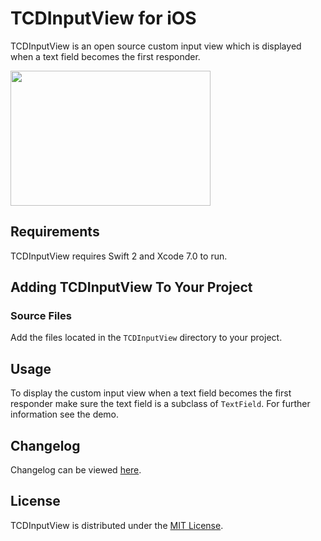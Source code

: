 # TCDInputView for iOS
TCDInputView is an open source custom input view which is displayed when a text field becomes the first responder.

<img src="http://tomdiggle.com/assets/images/tcdinputview.png" width="320" height="216">

## Requirements
TCDInputView requires Swift 2 and Xcode 7.0 to run.

## Adding TCDInputView To Your Project
### Source Files
Add the files located in the `TCDInputView` directory to your project.

## Usage
To display the custom input view when a text field becomes the first responder make sure the text field is a subclass of `TextField`. For further information see the demo.

## Changelog
Changelog can be viewed [here](https://github.com/tomdiggle/tcdinputview/blob/master/Changelog.markdown).

## License
TCDInputView is distributed under the [MIT License](https://github.com/tomdiggle/tcdinputview/blob/master/License.markdown).

